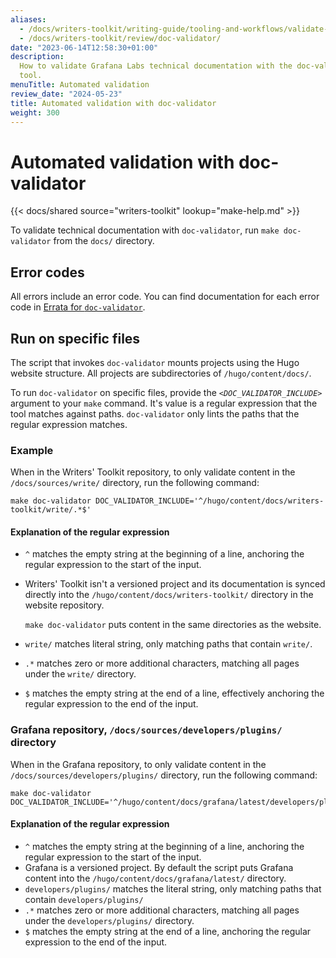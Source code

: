 ```yaml
---
aliases:
  - /docs/writers-toolkit/writing-guide/tooling-and-workflows/validate-technical-documentation/
  - /docs/writers-toolkit/review/doc-validator/
date: "2023-06-14T12:58:30+01:00"
description:
  How to validate Grafana Labs technical documentation with the doc-validator
  tool.
menuTitle: Automated validation
review_date: "2024-05-23"
title: Automated validation with doc-validator
weight: 300
---
```


# Automated validation with doc-validator

{{< docs/shared source="writers-toolkit" lookup="make-help.md" >}}

To validate technical documentation with `doc-validator`, run `make doc-validator` from the `docs/` directory.

## Error codes

All errors include an error code.
You can find documentation for each error code in [Errata for `doc-validator`](https://grafana.com/docs/writers-toolkit/review/doc-validator/errata/).

## Run on specific files

The script that invokes `doc-validator` mounts projects using the Hugo website structure.
All projects are subdirectories of `/hugo/content/docs/`.

To run `doc-validator` on specific files, provide the _`<DOC_VALIDATOR_INCLUDE>`_ argument to your `make` command.
It's value is a regular expression that the tool matches against paths.
`doc-validator` only lints the paths that the regular expression matches.

### Example

When in the Writers' Toolkit repository, to only validate content in the `/docs/sources/write/` directory, run the following command:

```console
make doc-validator DOC_VALIDATOR_INCLUDE='^/hugo/content/docs/writers-toolkit/write/.*$'
```

#### Explanation of the regular expression

- `^` matches the empty string at the beginning of a line, anchoring the regular expression to the start of the input.
- Writers' Toolkit isn't a versioned project and its documentation is synced directly into the `/hugo/content/docs/writers-toolkit/` directory in the website repository.

  `make doc-validator` puts content in the same directories as the website.

- `write/` matches literal string, only matching paths that contain `write/`.
- `.*` matches zero or more additional characters, matching all pages under the `write/` directory.
- `$` matches the empty string at the end of a line, effectively anchoring the regular expression to the end of the input.

### Grafana repository, `/docs/sources/developers/plugins/` directory

When in the Grafana repository, to only validate content in the `/docs/sources/developers/plugins/` directory, run the following command:

```console
make doc-validator DOC_VALIDATOR_INCLUDE='^/hugo/content/docs/grafana/latest/developers/plugins.*$'
```

#### Explanation of the regular expression

- `^` matches the empty string at the beginning of a line, anchoring the regular expression to the start of the input.
- Grafana is a versioned project.
  By default the script puts Grafana content into the `/hugo/content/docs/grafana/latest/` directory.
- `developers/plugins/` matches the literal string, only matching paths that contain `developers/plugins/`
- `.*` matches zero or more additional characters, matching all pages under the `developers/plugins/` directory.
- `$` matches the empty string at the end of a line, anchoring the regular expression to the end of the input.
